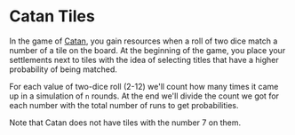 # Catan Tiles

In the game of [Catan](https://en.wikipedia.org/wiki/Catan), you gain resources when a roll of two dice match a number of a tile on the board. At the beginning of the game, you place your settlements next to tiles with the idea of selecting titles that have a higher probability of being matched.

For each value of two-dice roll (2-12) we'll count how many times it came up in a simulation of `n` rounds.
At the end we'll divide the count we got for each number with the total number of runs to get probabilities.

Note that Catan does not have tiles with the number 7 on them.
